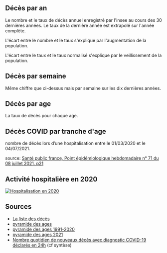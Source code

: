 ---
---

<script src="https://cdn.jsdelivr.net/npm/chart.js@2.8.0"></script>
<script src="https://cdn.jsdelivr.net/npm/chartjs-plugin-datasource@0.1.0"></script>
<script src="main.js"></script>
<style>
#main_content {
    max-width: fit-content;
</style>


## Décès par an
<div><canvas id="DecesParAn"></canvas></div>
	
Le nombre et le taux de décès annuel enregistré par l'insee au cours des 30 dernières années. Le taux de la dernière année est extrapolé sur l'année complète.

L'écart entre le nombre et le taux s'explique par l'augmentation de la population.

L'écart entre le taux et le taux normalisé s'explique par le veillissement de la population.

	
## Décès par semaine
<div><canvas id="DecesParSemaine"></canvas></div>
	
Même chiffre que ci-dessus mais par semaine sur les dix dernières années.

## Décès par age
<div><canvas id="DecesParAge"></canvas></div>
	
La taux de décès pour chaque age.

## Décès COVID par tranche d'age
<div><canvas id="DecesCovidParAge"></canvas></div>

nombre de décès lors d’une hospitalisation entre le 01/03/2020 et le 04/07/2021.

source: [Santé public france, Point épidémiologique hebdomadaire n° 71 du 08 juillet 2021. p21](https://www.santepubliquefrance.fr/content/download/358653/3091329)

## Activité hospitalière en 2020
[![Hospitalisation en 2020](/images/Hospitalisation2020.png)](https://www.scansante.fr/applications/analyse-activite-nationale)

## Sources

- [La liste des décès](https://www.data.gouv.fr/fr/datasets/fichier-des-personnes-decedees/)
- [pyramide des ages](https://www.insee.fr/fr/outil-interactif/5014911/pyramide.htm)
- [pyramide des ages 1991-2020](https://www.insee.fr/fr/statistiques/3312958)
- [pyramide des ages 2021](https://www.insee.fr/fr/statistiques/2381472#graphique-figure1)
- [Nombre quotidien de nouveaux décès avec diagnostic COVID-19 déclarés en 24h](https://geodes.santepubliquefrance.fr/#c=indicator&i=covid_hospit_incid.incid_dc&s=2021-07-19&t=a01&view=map2) (cf syntèse)


